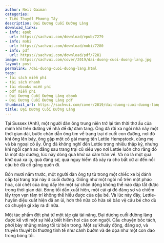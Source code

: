 ```yaml
---
author: Neil Gaiman
categories:
- Tiểu Thuyết Phương Tây
description: Đại Dương Cuối Đường Làng
download_links:
- info: epub
  url: https://sachvui.com/download/epub/7279
- info: mobi
  url: https://sachvui.com/download/mobi/7280
- info: pdf
  url: https://sachvui.com/download/pdf/7281
image: https://sachvui.com/cover/2019/dai-duong-cuoi-duong-lang.jpg
layout: post
permalink: /dai-duong-cuoi-duong-lang.html
tags:
- tải sách miễn phí
- tải sách nhanh
- tải ebooks miễn phí
- pdf miễn phí
- Đại Dương Cuối Đường Làng ebook
- Đại Dương Cuối Đường Làng pdf
thumbnail_url: https://sachvui.com/cover/2019/dai-duong-cuoi-duong-lang.jpg
title: Đại Dương Cuối Đường Làng
---
```


 <div class="item-desc text-justify"> <p>Tại Sussex (Anh), một người đàn ông trung niên trở lại tìm thời thơ ấu của mình khi trên đường về nhà để dự đám tang. Ông đã rời xa ngôi nhà này một thời gian dài, bước chân dẫn ông tìm về trang trại ở cuối con đường, nơi đó khi ông lên bảy, ông gặp một cô gái mang tên Lettie Hempstock, cùng mẹ và bà ngoại cô ấy. Ông đã không nghĩ đến Lettie trong nhiều thập kỷ, nhưng khi ngồi cạnh ao đằng sau trang trại cũ xiêu vẹo nơi Lettie luôn cho rằng đó là một đại dương, lúc này dòng quá khứ xa xăm tràn về. Và nó là một quá khứ quá xa lạ, quá đáng sợ, quá nguy hiểm đã xảy ra cho bất cứ ai đến nổi cậu bé đã cố gắng quên đi.</p><p>Bốn mươi năm trước, một người đàn ông tự tử trong một chiếc xe bị đánh cắp tại trang trại này ở cuối đường. Giống như một ngòi nổ trên một pháo hoa, cái chết của ông dấy lên một sự chấn động không thể nào dập tắt được trong thời gian dài. Bóng tối dần xuất hiện, một cái gì đó đáng sợ và chiếm lấy trọn vẹn tâm trí không thể hiểu được của cậu bé. Và lúc này đây, Lettie-huyền diệu xuất hiện đã an ủi, hơn thế nữa cô hứa sẽ bảo vệ câu bé cho dù có chuyện gì xảy ra đi nữa.</p><p>Một tác phẩm đột phá từ một tác giả tài năng, Đại dương cuối đường làng được kể với một sự hiểu biết hiếm hoi của con người. Câu chuyện bóc tách, phơi bày những mảng tối từ bên trong. Một sự khuấy động, đáng sợ, và truyền thuyết bi thương tinh tế như cánh bướm và đe dọa như một con dao trong bóng tối.</p> </div>